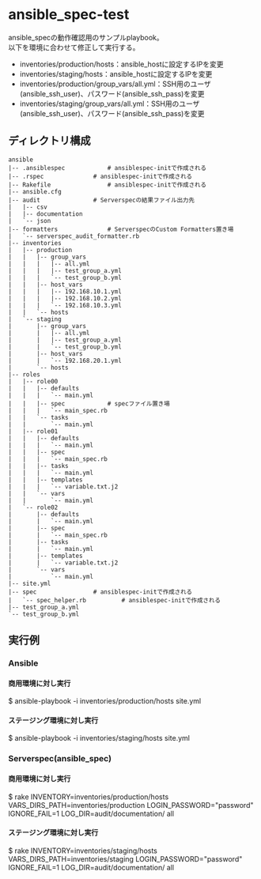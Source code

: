 # ansible_spec-test
ansible_specの動作確認用のサンプルplaybook。  
以下を環境に合わせて修正して実行する。  

- inventories/production/hosts：ansible_hostに設定するIPを変更
- inventories/staging/hosts：ansible_hostに設定するIPを変更
- inventories/production/group_vars/all.yml：SSH用のユーザ(ansible_ssh_user)、パスワード(ansible_ssh_pass)を変更
- inventories/staging/group_vars/all.yml：SSH用のユーザ(ansible_ssh_user)、パスワード(ansible_ssh_pass)を変更

## ディレクトリ構成
```
ansible
|-- .ansiblespec			# ansiblespec-initで作成される
|-- .rspec				# ansiblespec-initで作成される
|-- Rakefile				# ansiblespec-initで作成される
|-- ansible.cfg
|-- audit				# Serverspecの結果ファイル出力先
|   |-- csv
|   |-- documentation
|   `-- json
|-- formatters				# ServerspecのCustom Formatters置き場
|   `-- serverspec_audit_formatter.rb
|-- inventories
|   |-- production
|   |   |-- group_vars
|   |   |   |-- all.yml
|   |   |   |-- test_group_a.yml
|   |   |   `-- test_group_b.yml
|   |   |-- host_vars
|   |   |   |-- 192.168.10.1.yml
|   |   |   |-- 192.168.10.2.yml
|   |   |   `-- 192.168.10.3.yml
|   |   `-- hosts
|   `-- staging
|       |-- group_vars
|       |   |-- all.yml
|       |   |-- test_group_a.yml
|       |   `-- test_group_b.yml
|       |-- host_vars
|       |   `-- 192.168.20.1.yml
|       `-- hosts
|-- roles
|   |-- role00
|   |   |-- defaults
|   |   |   `-- main.yml
|   |   |-- spec			# specファイル置き場
|   |   |   `-- main_spec.rb
|   |   `-- tasks
|   |       `-- main.yml
|   |-- role01
|   |   |-- defaults
|   |   |   `-- main.yml
|   |   |-- spec
|   |   |   `-- main_spec.rb
|   |   |-- tasks
|   |   |   `-- main.yml
|   |   |-- templates
|   |   |   `-- variable.txt.j2
|   |   `-- vars
|   |       `-- main.yml
|   `-- role02
|       |-- defaults
|       |   `-- main.yml
|       |-- spec
|       |   `-- main_spec.rb
|       |-- tasks
|       |   `-- main.yml
|       |-- templates
|       |   `-- variable.txt.j2
|       `-- vars
|           `-- main.yml
|-- site.yml
|-- spec				# ansiblespec-initで作成される
|   `-- spec_helper.rb			# ansiblespec-initで作成される
|-- test_group_a.yml
`-- test_group_b.yml
```

## 実行例
### Ansible
#### 商用環境に対し実行
$ ansible-playbook -i inventories/production/hosts site.yml  
#### ステージング環境に対し実行
$ ansible-playbook -i inventories/staging/hosts site.yml

### Serverspec(ansible_spec)
#### 商用環境に対し実行
$ rake INVENTORY=inventories/production/hosts VARS_DIRS_PATH=inventories/production LOGIN_PASSWORD="password" IGNORE_FAIL=1 LOG_DIR=audit/documentation/ all
#### ステージング環境に対し実行
$ rake INVENTORY=inventories/staging/hosts VARS_DIRS_PATH=inventories/staging LOGIN_PASSWORD="password" IGNORE_FAIL=1 LOG_DIR=audit/documentation/ all

